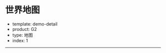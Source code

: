 # 世界地图

- template: demo-detail
- product: G2
- type: 地图
- index: 1

----

<script>
var Frame = G2.Frame;
var Stat = G2.Stat;
$.getJSON('../../static/data/world.geo.json', function(mapData) {
  var userData = [
    {name: 'Russia',value: 86.8},
    {name: 'China',value: 106.3},
    {name: 'Japan',value: 94.7},
    {name: 'Mongolia',value: 98},
    {name: 'Canada',value: 98.4},
    {name: 'United Kingdom',value: 97.2},
    {name: 'United States of America',value: 98.3},
    {name: 'Brazil',value: 96.7},
    {name: 'Argentina',value: 95.8},
    {name: 'Algeria',value: 101.3},
    {name: 'France',value: 94.8},
    {name: 'Germany',value: 96.6},
    {name: 'Ukraine',value: 86.3},
    {name: 'Egypt',value: 102.1},
    {name: 'South Africa',value: 101.3},
    {name: 'India',value: 107.6},
    {name: 'Australia',value: 99.9},
    {name: 'Saudi Arabia',value:130.1},
    {name: 'Afghanistan',value: 106.5},
    {name: 'Kazakhstan',value:93.4},
    {name: 'Indonesia',value: 101.4}
  ];

  var frame = new Frame(userData);
  frame.addCol('trend', function(obj) {
    return (obj.value > 100) ? 1 : 0;
  });

  var map = [];
  var features = mapData.features;
  for(var i=0; i<features.length; i++) {
    var name = features[i].properties.name;
    map.push({
      "name": name
    });
  }

  var chart = new G2.Chart({
    id: 'c1',
    width: 1000,
    height: 500
  });
  chart.tooltip({
    title: null
  });
  chart.legend('trend', {
    position: 'left'
  })

  // 绘制世界地图背景
  var view = chart.createView();
  view.source(map, {
    '..long': {
      min: -180,
      max: 180
    },
    '..lant': {
      min: -55.61183,
      max: 83.64513
    }
  });
  view.tooltip(false);
  view.polygon().position(Stat.map.region('name', mapData)).shape('stroke').style({
    fill: '#fff',
    stroke: '#ccc',
    lineWidth: 1
  });
  
  // 绘制展示数据
  var userView = chart.createView();
  userView.source(frame, {
    'trend': {
      type: 'cat',
      alias: '每100位女性对应的男性数量',
      values: ['女性更多', '男性更多']
    },
    '..long': {
      min: -180,
      max: 180
    },
    '..lant': {
      min: -55.61183,
      max: 83.64513
    }
  });
  userView.polygon().position(Stat.map.region('name*value', mapData)).color('trend',['#C45A5A','#14647D']).opacity('value').tooltip('name*trend');

  chart.render();
});
</script>
